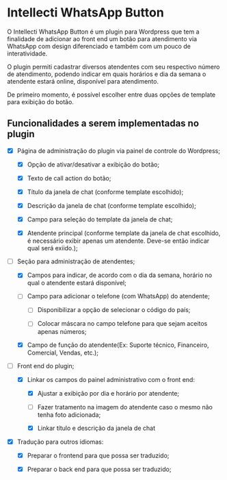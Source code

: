 # Intellecti WhatsApp Button

O Intellecti WhatsApp Button é um plugin para Wordpress que tem a finalidade de adicionar ao front end um botão para atendimento via WhatsApp com design diferenciado e também com um pouco de interatividade.

O plugin permiti cadastrar diversos atendentes com seu respectivo número de atendimento, podendo indicar em quais horários e dia da semana o atendente estará online, disponível para atendimento.

De primeiro momento, é possível escolher entre duas opções de template para exibição do botão.

## Funcionalidades a serem implementadas no plugin

-   [x] Página de administração do plugin via painel de controle do Wordpress;

    -   [x] Opção de ativar/desativar a exibição do botão;

    -   [x] Texto de call action do botão;

    -   [x] Título da janela de chat (conforme template escolhido);

    -   [x] Descrição da janela de chat (conforme template escolhido);

    -   [x] Campo para seleção do template da janela de chat;

    -   [x] Atendente principal (conforme template da janela de chat escolhido, é necessário exibir apenas um atendente. Deve-se então indicar qual será exiido.);

-   [ ] Seção para administração de atendentes;

    -   [x] Campos para indicar, de acordo com o dia da semana, horário no qual o atendente estará disponível;

    -   [ ] Campo para adicionar o telefone (com WhatsApp) do atendente;

        -   [ ] Disponibilizar a opção de selecionar o código do país;

        -   [ ] Colocar máscara no campo telefone para que sejam aceitos apenas números;

    -   [x] Campo de função do atendente(Ex: Suporte técnico, Financeiro, Comercial, Vendas, etc.);

-   [ ] Front end do plugin;

    -   [x] Linkar os campos do painel administrativo com o front end:

        -   [x] Ajustar a exibição por dia e horário por atendente;

        -   [ ] Fazer tratamento na imagem do atendente caso o mesmo não tenha foto adicionada;

        -   [x] Linkar título e descrição da janela de chat

-   [x] Tradução para outros idiomas:

    -   [x] Preparar o frontend para que possa ser traduzido;

    -   [x] Preparar o back end para que possa ser traduzido;
